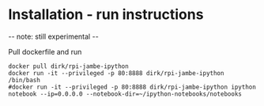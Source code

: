 # Installation - run instructions

-- note: still experimental -- 

Pull dockerfile and run

```Shell
docker pull dirk/rpi-jambe-ipython
docker run -it --privileged -p 80:8888 dirk/rpi-jambe-ipython /bin/bash
#docker run -it --privileged -p 80:8888 dirk/rpi-jambe-ipython ipython notebook --ip=0.0.0.0 --notebook-dir=~/ipython-notebooks/notebooks
```
